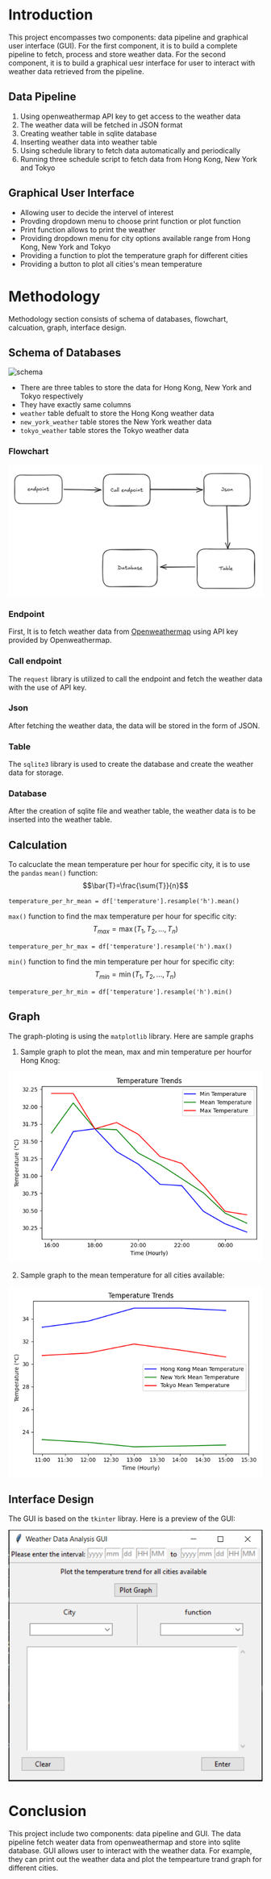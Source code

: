 # Introduction
This project encompasses two components: data pipeline and graphical user interface (GUI). For the first component, it is to build a complete pipeline to fetch, process and store weather data. For the second component, it is to build a graphical uesr interface for user to interact with weather data retrieved from the pipeline.

## Data Pipeline
1. Using openweathermap API key to get access to the weather data
2. The weather data will be fetched in JSON format
3. Creating weather table in sqlite database
4. Inserting weather data into weather table
5. Using schedule library to fetch data automatically and periodically
6. Running three schedule script to fetch data from Hong Kong, New York and Tokyo

## Graphical User Interface
* Allowing user to decide the intervel of interest
* Provding dropdown menu to choose print function or plot function
* Print function allows to print the weather
* Providing dropdown menu for city options available range from Hong Kong, New York and Tokyo
* Providing a function to plot the temperature graph for different cities
* Providing a button to plot all cities's mean temperature 

# Methodology
Methodology section consists of schema of databases, flowchart, calcuation, graph, interface design.

## Schema of Databases
![schema](./img/weather_table.png)

* There are three tables to store the data for Hong Kong, New York and Tokyo respectively
* They have exactly same columns 
* `weather` table defualt to store the Hong Kong weather data
* `new_york_weather` table stores the New York weather data
* `tokyo_weather` table stores the Tokyo weather data

### Flowchart
![flowchart](./img/weather_project_flowchart.png)

### Endpoint 
First, It is to fetch weather data from [Openweathermap](https://openweathermap.org/) using API key provided by Openweathermap.

### Call endpoint
The `request` library is utilized to call the endpoint and fetch the weather data with the use of API key.

### Json
After fetching the weather data, the data will be stored in the form of JSON.

### Table
The `sqlite3` library is used to create the database and create the weather data for storage.

### Database
After the creation of sqlite file and weather table, the weather data is to be inserted into the weather table.

## Calculation
To calcuclate the mean temperature per hour for specific city, it is to use the `pandas` `mean()` function:
$$\bar{T}=\frac{\sum{T}}{n}$$

```
temperature_per_hr_mean = df['temperature'].resample('h').mean()
```

`max()` function to find the max temperature per hour for specific city:
$$T_{max} = \max(T_1, T_2, ..., T_n)$$

```
temperature_per_hr_max = df['temperature'].resample('h').max()
```

`min()` function to find the min temperature per hour for specific city:
$$T_{min} = \min(T_1, T_2, ..., T_n)$$

```
temperature_per_hr_min = df['temperature'].resample('h').min()
```

## Graph
The graph-ploting is using the `matplotlib` library. Here are sample graphs

1. Sample graph to plot the mean, max and min temperature per hourfor Hong Knog:

![sampleGraph1](./img/Figure_1.png)

2. Sample graph to the mean temperature for all cities available: 

![sapmleGraph2](./img/Figure_2.png)

## Interface Design
The GUI is based on the `tkinter` libray. Here is a preview of the GUI:

![gui_preview](./img/weather_data_analysis_GUI.png)



# Conclusion
This project include two components: data pipeline and GUI. The data pipeline fetch weater data from openweathermap and store into sqlite database. GUI allows user to interact with the weather data. For example, they can print out the weather data and plot the tempearture trand graph for different cities.